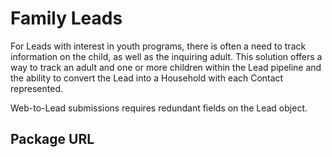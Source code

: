 # Family Leads

For Leads with interest in youth programs, there is often a need to track information on the child, as well as the inquiring adult. This solution offers a way to track an adult and one or more children within the Lead pipeline and the ability to convert the Lead into a Household with each Contact represented. 

Web-to-Lead submissions requires redundant fields on the Lead object.


## Package URL


